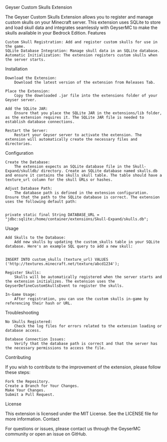 Geyser Custom Skulls Extension

The Geyser Custom Skulls Extension allows you to register and manage custom skulls on your Minecraft server. This extension uses SQLite to store and load skull data and integrates seamlessly with GeyserMC to make the skulls available in your Bedrock Edition.
Features

    Custom Skull Registration: Add and register custom skulls for use in the game.
    SQLite Database Integration: Manage skull data in an SQLite database.
    Automatic Initialization: The extension registers custom skulls when the server starts.

Installation

    Download the Extension:
        Download the latest version of the extension from Releases Tab.

    Place the Extension:
        Copy the downloaded .jar file into the extensions folder of your Geyser server.

    Add the SQLite JAR:
        Ensure that you place the SQLite JAR in the extensions/lib folder, as the extension requires it. The SQLite JAR file is needed to establish database connections.

    Restart the Server:
        Restart your Geyser server to activate the extension. The extension will automatically create the necessary files and directories.

Configuration

    Create the Database:
        The extension expects an SQLite database file in the Skull-Expand/skulldb/ directory. Create an SQLite database named skulls.db and ensure it contains the skulls_skull table. The table should have a texture_url column for the skull URLs or hashes.

    Adjust Database Path:
        The database path is defined in the extension configuration. Ensure that the path to the SQLite database is correct. The extension uses the following default path:


    private static final String DATABASE_URL = "jdbc:sqlite:/home/container/extensions/Skull-Expand/skulls.db";

Usage

    Add Skulls to the Database:
        Add new skulls by updating the custom_skulls table in your SQLite database. Here's an example SQL query to add a new skull:


    INSERT INTO custom_skulls (texture_url) VALUES ('http://textures.minecraft.net/texture/abcd1234');

    Register Skulls:
        Skulls will be automatically registered when the server starts and the extension initializes. The extension uses the GeyserDefineCustomSkullsEvent to register the skulls.

    In-Game Usage:
        After registration, you can use the custom skulls in-game by referencing their hash or URL.

Troubleshooting

    No Skulls Registered:
        Check the log files for errors related to the extension loading or database access.

    Database Connection Issues:
        Verify that the database path is correct and that the server has the necessary permissions to access the file.

Contributing

If you wish to contribute to the improvement of the extension, please follow these steps:

    Fork the Repository.
    Create a Branch for Your Changes.
    Make Your Changes.
    Submit a Pull Request.

License

This extension is licensed under the MIT License. See the LICENSE file for more information.
Contact

For questions or issues, please contact us through the GeyserMC community or open an issue on GitHub.
